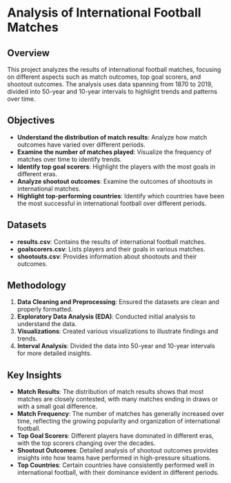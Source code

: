 # Analysis of International Football Matches

## Overview

This project analyzes the results of international football matches, focusing on different aspects such as match outcomes, top goal scorers, and shootout outcomes. The analysis uses data spanning from 1870 to 2019, divided into 50-year and 10-year intervals to highlight trends and patterns over time.

## Objectives

- **Understand the distribution of match results**: Analyze how match outcomes have varied over different periods.
- **Examine the number of matches played**: Visualize the frequency of matches over time to identify trends.
- **Identify top goal scorers**: Highlight the players with the most goals in different eras.
- **Analyze shootout outcomes**: Examine the outcomes of shootouts in international matches.
- **Highlight top-performing countries**: Identify which countries have been the most successful in international football over different periods.

## Datasets

- **results.csv**: Contains the results of international football matches.
- **goalscorers.csv**: Lists players and their goals in various matches.
- **shootouts.csv**: Provides information about shootouts and their outcomes.

## Methodology

1. **Data Cleaning and Preprocessing**: Ensured the datasets are clean and properly formatted.
2. **Exploratory Data Analysis (EDA)**: Conducted initial analysis to understand the data.
3. **Visualizations**: Created various visualizations to illustrate findings and trends.
4. **Interval Analysis**: Divided the data into 50-year and 10-year intervals for more detailed insights.

## Key Insights

- **Match Results**: The distribution of match results shows that most matches are closely contested, with many matches ending in draws or with a small goal difference.
- **Match Frequency**: The number of matches has generally increased over time, reflecting the growing popularity and organization of international football.
- **Top Goal Scorers**: Different players have dominated in different eras, with the top scorers changing over the decades.
- **Shootout Outcomes**: Detailed analysis of shootout outcomes provides insights into how teams have performed in high-pressure situations.
- **Top Countries**: Certain countries have consistently performed well in international football, with their dominance evident in different periods.


